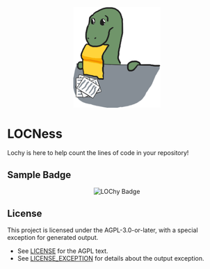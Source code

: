 <p align="center">
  <img src="assets/LOChy_Draft.png" alt="LOChy Logo" width="200"/>
</p>

# LOCNess
Lochy is here to help count the lines of code in your repository!

## Sample Badge

<p align="center">
  <img src="https://nart4hire.github.io/LOCNess/loc.svg" alt="LOChy Badge" width="200"/>
</p>


## License

This project is licensed under the AGPL-3.0-or-later, with a special exception for generated output.

- See [LICENSE](./LICENSE) for the AGPL text.
- See [LICENSE_EXCEPTION](./LICENSE_EXCEPTION) for details about the output exception.
